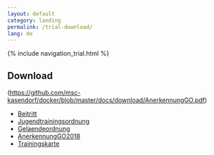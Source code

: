 ```yaml
---
layout: default
category: landing
permalink: /trial-download/
lang: de
---
```


{% include navigation_trial.html %}

## Download
(https://github.com/msc-kasendorf/docker/blob/master/docs/download/AnerkennungGO.pdf)
* [Beitritt]({{site.page-prefix}}download/Beitrittserklaerung.pdf)
* [Jugendtrainingsordnung]({{site.page-prefix}}download/Jugendtrainingsordnung2017.pdf)
* [Gelaendeordnung]({{site.page-prefix}}download/Gelaendeordnung2017.pdf)
* [AnerkennungGO2018]({{site.page-prefix}}download/AnerkennungGO2018.pdf)
* [Trainingskarte]({{site.page-prefix}}download/Trainingskarte2017.pdf)

